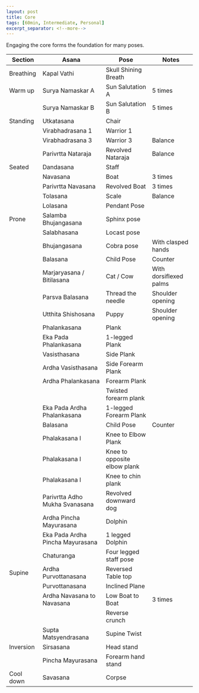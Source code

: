 ```yaml
---
layout: post
title: Core
tags: [60min, Intermediate, Personal]
excerpt_separator: <!--more-->
---
```


Engaging the core forms the foundation for many poses.
<!--more-->

| Section | Asana | Pose | Notes
| ------ | ------ | ------ | ------ |
| Breathing | Kapal Vathi | Skull Shining Breath |
| Warm up | Surya Namaskar A | Sun Salutation A | 5 times
| | Surya Namaskar B | Sun Salutation B | 5 times
| Standing | Utkatasana | Chair |
| | Virabhadrasana 1 | Warrior 1 |
| | Virabhadrasana 3 | Warrior 3 | Balance
| | Parivrtta Nataraja | Revolved Nataraja | Balance
| Seated | Dandasana | Staff |
| | Navasana | Boat | 3 times |
| | Parivrtta Navasana | Revolved Boat | 3 times |
| | Tolasana | Scale | Balance |
| | Lolasana | Pendant Pose | 
| Prone | Salamba Bhujangasana | Sphinx pose
| | Salabhasana | Locast pose |
| | Bhujangasana | Cobra pose | With clasped hands
| | Balasana | Child Pose | Counter
| | Marjaryasana / Bitilasana | Cat / Cow | With dorsiflexed palms
| | Parsva Balasana | Thread the needle | Shoulder opening
| | Utthita Shishosana | Puppy | Shoulder opening
| | Phalankasana | Plank
| | Eka Pada Phalankasana | 1-legged Plank
| | Vasisthasana | Side Plank
| | Ardha Vasisthasana | Side Forearm Plank
| | Ardha Phalankasana | Forearm Plank
| | | Twisted forearm plank
| | Eka Pada Ardha Phalankasana | 1-legged Forearm Plank
| | Balasana | Child Pose | Counter
| | Phalakasana I | Knee to Elbow Plank
| | Phalakasana I | Knee to opposite elbow plank
| | Phalakasana I | Knee to chin plank
| | Parivrtta Adho Mukha Svanasana | Revolved downward dog
| | Ardha Pincha Mayurasana | Dolphin
| | Eka Pada Ardha Pincha Mayurasana | 1 legged Dolphin
| | Chaturanga | Four legged staff pose
| Supine | Ardha Purvottanasana | Reversed Table top
| | Purvottanasana | Inclined Plane
| | Ardha Navasana to Navasana | Low Boat to Boat | 3 times
| | | Reverse crunch |
| | Supta Matsyendrasana | Supine Twist
| Inversion | Sirsasana | Head stand |
| | Pincha Mayurasana | Forearm hand stand |  
| Cool down | Savasana | Corpse
